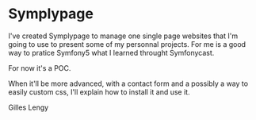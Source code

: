 # Symplypage

I've created Symplypage to manage one single page websites that I'm going to use to present some of my personnal projects. For me is a good way to pratice Symfony5 what I learned throught Symfonycast.

For now it's a POC.

When it'll be more advanced, with a contact form and a possibly a way to easily custom css, I'll explain how to install it and use it.

Gilles Lengy
